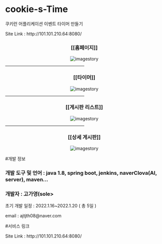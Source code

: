 # cookie-s-Time
쿠키런 어플리케이션 이벤트 타이머 만들기
<p>Site Link : http://101.101.210.64:8080/</p>

<h3 align="center">[[홈페이지]]</h3>
<p align="center">
<img alt="imagestory" src="https://github.com/lunevilia/cookie-s-Time/readImg/cookieimg1.png?raw=true"/>
</p>

<hr width = "50%"; color = "lightgray";>
<h3 align="center">[[타이머]]</h3>
<p align="center">
<img alt="imagestory" src="https://github.com/lunevilia/cookie-s-Time/readImg/cookieImg2.png?raw=true"/>
</p>

<hr width = "50%"; color = "lightgray";>
<h3 align="center">[[게시판 리스트]]</h3>
<p align="center">
<img alt="imagestory" src="https://github.com/lunevilia/cookie-s-Time/readImg/cookieImg5.png?raw=true"/>
</p>

<hr width = "50%"; color = "lightgray";>
<h3 align="center">[[상세 게시판]]</h3>
<p align="center">
<img alt="imagestory" src="https://github.com/lunevilia/cookie-s-Time/readImg/cookieImg3.png?raw=true"/>
</p>

#개발 정보
<h3>개발 도구 및 언어 : java 1.8, spring boot, jenkins, naverClova(AI, server), maven...</h3>
<h3>개발자 : 고가영(sole> </h3>
<p>초기 개발 일정 : 2022.1.16~2022.1.20 ( 총 5일 )</p>
<p>email : ajtjth08@naver.com </p>

#서비스 링크
<p>Site Link : http://101.101.210.64:8080/</p>
